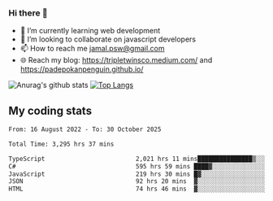 ### Hi there 👋

<!--
**padepokanpenguin/padepokanpenguin** is a ✨ _special_ ✨ repository because its `README.md` (this file) appears on your GitHub profile.
-->

- 🌱 I’m currently learning  web development
- 👯 I’m looking to collaborate on javascript developers
- 📫 How to reach me jamal.psw@gmail.com
- 🌐 Reach my blog:
   https://tripletwinsco.medium.com/ and
   https://padepokanpenguin.github.io/

![Anurag's github stats](https://github-readme-stats.vercel.app/api?username=padepokanpenguin&count_private=true&disable_animations=false&show_icons=true&theme=default)
[![Top Langs](https://github-readme-stats.vercel.app/api/top-langs/?username=padepokanpenguin&theme=default&layout=compact)](https://github.com/padepokanpenguin)

## My coding stats

<!--START_SECTION:waka-->

```txt
From: 16 August 2022 - To: 30 October 2025

Total Time: 3,295 hrs 37 mins

TypeScript                         2,021 hrs 11 mins███████████████▒░░░░░░░░░   61.33 %
C#                                 595 hrs 59 mins ████▓░░░░░░░░░░░░░░░░░░░░   18.08 %
JavaScript                         219 hrs 30 mins █▓░░░░░░░░░░░░░░░░░░░░░░░   06.66 %
JSON                               92 hrs 20 mins  ▓░░░░░░░░░░░░░░░░░░░░░░░░   02.80 %
HTML                               74 hrs 46 mins  ▓░░░░░░░░░░░░░░░░░░░░░░░░   02.27 %
```

<!--END_SECTION:waka-->


